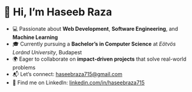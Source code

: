 # 👋 Hi, I’m Haseeb Raza

* 💻 Passionate about **Web Development**, **Software Engineering**, and **Machine Learning**
* 🎓 Currently pursuing a **Bachelor’s in Computer Science** at *Eötvös Loránd University*, Budapest
* 🌍 Eager to collaborate on **impact-driven projects** that solve real-world problems
* 📬 Let’s connect: [haseebraza715@gmail.com](mailto:haseebraza715@gmail.com)
* 🔗 Find me on LinkedIn: [linkedin.com/in/haseebraza715](https://www.linkedin.com/in/haseebraza715/)


